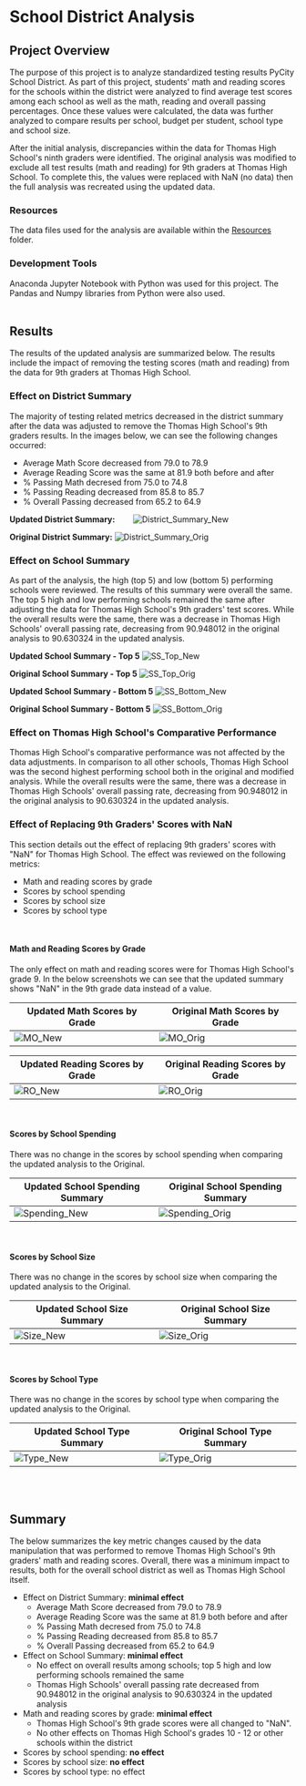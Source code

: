 # School District Analysis
## Project Overview
The purpose of this project is to analyze standardized testing results PyCity School District. As part of this project, students' math and reading scores for the schools within the district were analyzed to find average test scores among each school as well as the math, reading and overall passing percentages. Once these values were calculated, the data was further analyzed to compare results per school, budget per student, school type and school size. 

After the initial analysis, discrepancies within the data for Thomas High School's ninth graders were identified. The original analysis was modified to exclude all test results (math and reading) for 9th graders at Thomas High School. To complete this, the values were replaced with NaN (no data) then the full analysis was recreated using the updated data. 

### Resources
The data files used for the analysis are available within the [Resources](https://github.com/LacyS6198/School_District_Analysis/tree/main/Resources) folder.


### Development Tools
Anaconda Jupyter Notebook with Python was used for this project. The Pandas and Numpy libraries from Python were also used.
<br/><br/>

## Results
The results of the updated analysis are summarized below. The results include the impact of removing the testing scores (math and reading) from the data for 9th graders at Thomas High School.
<br/>

### Effect on District Summary
The majority of testing related metrics decreased in the district summary after the data was adjusted to remove the Thomas High School's 9th graders results. In the images below, we can see the following changes occurred:

- Average Math Score decreased from 79.0 to 78.9
- Average Reading Score was the same at 81.9 both before and after
- % Passing Math decresed from 75.0 to 74.8
- % Passing Reading decreased from 85.8 to 85.7
- % Overall Passing decreased from 65.2 to 64.9

**Updated District Summary:**
&nbsp;&nbsp;&nbsp;&nbsp;&nbsp;&nbsp; ![District_Summary_New](https://user-images.githubusercontent.com/93630042/145617310-af71a42b-d5ea-428f-901c-28cc53586846.png)

**Original District Summary:**
![District_Summary_Orig](https://user-images.githubusercontent.com/93630042/145617321-1bb94225-7b28-467a-9120-d499efe49ee1.png)
<br/>

### Effect on School Summary
As part of the analysis, the high (top 5) and low (bottom 5) performing schools were reviewed. The results of this summary were overall the same. The top 5 high and low performing schools remained the same after adjusting the data for Thomas High School's 9th graders' test scores. While the overall results were the same, there was a decrease in Thomas High Schools' overall passing rate, decreasing from 90.948012 in the original analysis to 90.630324 in the updated analysis.

**Updated School Summary - Top 5**
![SS_Top_New](https://user-images.githubusercontent.com/93630042/145618504-3ad54734-cef6-4ec0-a80c-399554477276.png)

**Original School Summary - Top 5**
![SS_Top_Orig](https://user-images.githubusercontent.com/93630042/145618518-ee8ac255-0274-40b5-8418-018befc28fbb.png)

**Updated School Summary - Bottom 5**
![SS_Bottom_New](https://user-images.githubusercontent.com/93630042/145618476-c0f17ec4-0480-45bd-8445-2c90300f2dda.png)

**Original School Summary - Bottom 5**
![SS_Bottom_Orig](https://user-images.githubusercontent.com/93630042/145618487-da82f509-174b-4fb6-b803-7b86cae76eb1.png)
<br/>

### Effect on Thomas High School's Comparative Performance
Thomas High School's comparative performance was not affected by the data adjustments. In comparison to all other schools, Thomas High School was the second highest performing school both in the original and modified analysis. While the overall results were the same, there was a decrease in Thomas High Schools' overall passing rate, decreasing from 90.948012 in the original analysis to 90.630324 in the updated analysis.
<br/>

### Effect of Replacing 9th Graders' Scores with NaN
This section details out the effect of replacing 9th graders' scores with "NaN" for Thomas High School. The effect was reviewed on the following metrics:

- Math and reading scores by grade
- Scores by school spending
- Scores by school size
- Scores by school type
<br/>

#### Math and Reading Scores by Grade
The only effect on math and reading scores were for Thomas High School's grade 9. In the below screenshots we can see that the updated summary shows "NaN" in the 9th grade data instead of a value. 

| **Updated Math Scores by Grade**  | **Original Math Scores by Grade** |
| ------------- | ------------- |
| ![MO_New](https://user-images.githubusercontent.com/93630042/145620701-e52b214d-4b6e-4f3d-a21a-0e6bd298c997.png)  | ![MO_Orig](https://user-images.githubusercontent.com/93630042/145620709-ee12eba1-1681-43d4-9531-8f2947c817c2.png)  |


| **Updated Reading Scores by Grade**  | **Original Reading Scores by Grade** |
| ------------- | ------------- |
| ![RO_New](https://user-images.githubusercontent.com/93630042/145620721-27921d01-142f-4482-8f4e-d3cadf5bf3ba.png)  | ![RO_Orig](https://user-images.githubusercontent.com/93630042/145620725-14a4fa38-898d-490c-9679-cb7001c9b9d2.png)  |
<br/>

#### Scores by School Spending
There was no change in the scores by school spending when comparing the updated analysis to the Original.

| **Updated School Spending Summary**  | **Original School Spending Summary** |
| ------------- | ------------- |
| ![Spending_New](https://user-images.githubusercontent.com/93630042/145621834-59e0b707-572a-4da7-8c65-f6883ed7e27e.png) | ![Spending_Orig](https://user-images.githubusercontent.com/93630042/145621844-ea4f963f-cad9-4bf3-ad8b-382a153f9349.png)  |
<br/>

#### Scores by School Size
There was no change in the scores by school size when comparing the updated analysis to the Original.

| **Updated School Size Summary**  | **Original School Size Summary** |
| ------------- | ------------- |
| ![Size_New](https://user-images.githubusercontent.com/93630042/145622462-b77bd1db-4498-443d-a31b-6b21497535d3.png)  | ![Size_Orig](https://user-images.githubusercontent.com/93630042/145622492-67c479ce-8449-44c9-bd12-a21499003b98.png)  |
<br/>

#### Scores by School Type
There was no change in the scores by school type when comparing the updated analysis to the Original.

| **Updated School Type Summary**  | **Original School Type Summary** |
| ------------- | ------------- |
| ![Type_New](https://user-images.githubusercontent.com/93630042/145622596-42ab0af1-c6e3-4c97-9391-f7213d32fbdc.png) | ![Type_Orig](https://user-images.githubusercontent.com/93630042/145622615-86e01671-ec52-4314-afa4-c97db2e53e4d.png)  |
<br/><br/>

## Summary
The below summarizes the key metric changes caused by the data manipulation that was performed to remove Thomas High School's 9th graders' math and reading scores. Overall, there was a minimum impact to results, both for the overall school district as well as Thomas High School itself. 

- Effect on District Summary:  **minimal effect**
  - Average Math Score decreased from 79.0 to 78.9
  - Average Reading Score was the same at 81.9 both before and after
  - % Passing Math decresed from 75.0 to 74.8
  - % Passing Reading decreased from 85.8 to 85.7
  - % Overall Passing decreased from 65.2 to 64.9
- Effect on School Summary:  **minimal effect**
  - No effect on overall results among schools; top 5 high and low performing schools remained the same
  - Thomas High Schools' overall passing rate decreased from 90.948012 in the original analysis to 90.630324 in the updated analysis
- Math and reading scores by grade:  **minimal effect**
  - Thomas High School's 9th grade scores were all changed to "NaN". 
  - No other effects on Thomas High School's grades 10 - 12 or other schools within the district
- Scores by school spending:  **no effect**
- Scores by school size:  **no effect**
- Scores by school type:  no effect
